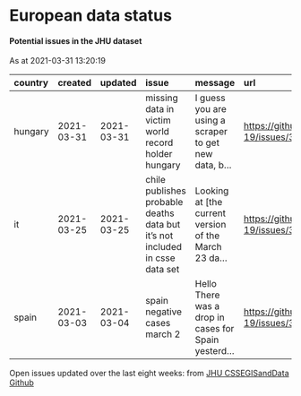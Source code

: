 European data status
================

#### Potential issues in the JHU dataset

As at 2021-03-31 13:20:19

| country | created    | updated    | issue                                                                       | message                                              | url                                                      |
| :------ | :--------- | :--------- | :-------------------------------------------------------------------------- | :--------------------------------------------------- | :------------------------------------------------------- |
| hungary | 2021-03-31 | 2021-03-31 | missing data in victim world record holder hungary                          | I guess you are using a scraper to get new data, b…  | <https://github.com/CSSEGISandData/COVID-19/issues/3902> |
| it      | 2021-03-25 | 2021-03-25 | chile publishes probable deaths data but it’s not included in csse data set | Looking at \[the current version of the March 23 da… | <https://github.com/CSSEGISandData/COVID-19/issues/3862> |
| spain   | 2021-03-03 | 2021-03-04 | spain negative cases march 2                                                | Hello There was a drop in cases for Spain yesterd…   | <https://github.com/CSSEGISandData/COVID-19/issues/3754> |

Open issues updated over the last eight weeks: from [JHU CSSEGISandData
Github](https://github.com/CSSEGISandData/COVID-19/)

